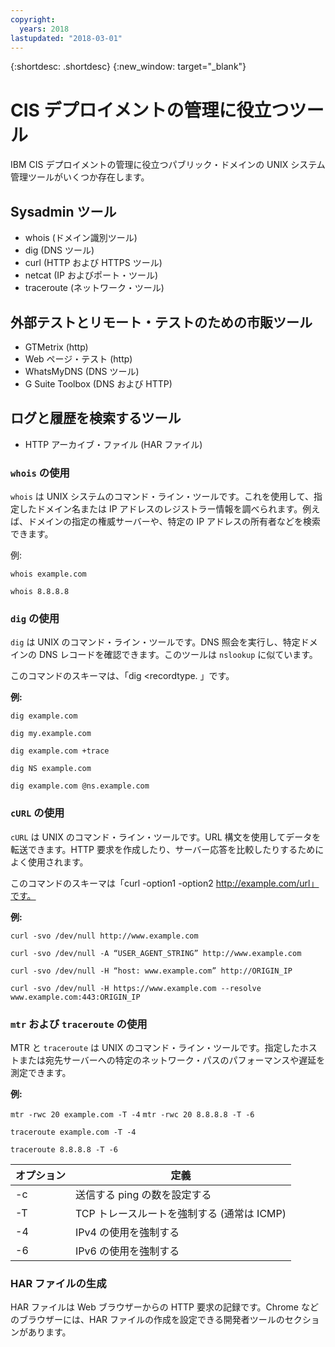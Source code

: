 ```yaml
---
copyright:
  years: 2018
lastupdated: "2018-03-01"
---
```


{:shortdesc: .shortdesc}
{:new_window: target="_blank"}

# CIS デプロイメントの管理に役立つツール

IBM CIS デプロイメントの管理に役立つパブリック・ドメインの UNIX システム管理ツールがいくつか存在します。

## Sysadmin ツール

 * whois (ドメイン識別ツール)
 * dig (DNS ツール)
 * curl (HTTP および HTTPS ツール)
 * netcat (IP およびポート・ツール)
 * traceroute (ネットワーク・ツール)

## 外部テストとリモート・テストのための市販ツール

 * GTMetrix (http)
 * Web ページ・テスト (http)
 * WhatsMyDNS (DNS ツール)
 * G Suite Toolbox (DNS および HTTP)

## ログと履歴を検索するツール

 * HTTP アーカイブ・ファイル (HAR ファイル)


### `whois` の使用

`whois` は UNIX システムのコマンド・ライン・ツールです。これを使用して、指定したドメイン名または IP アドレスのレジストラー情報を調べられます。例えば、ドメインの指定の権威サーバーや、特定の IP アドレスの所有者などを検索できます。

例:

`whois example.com`

`whois 8.8.8.8`

### `dig` の使用

`dig` は UNIX のコマンド・ライン・ツールです。DNS 照会を実行し、特定ドメインの DNS レコードを確認できます。このツールは `nslookup` に似ています。

このコマンドのスキーマは、「dig <recordtype. <domainname> <options>」です。

**例:**

`dig example.com`

`dig my.example.com`

`dig example.com +trace`

`dig NS example.com`

`dig example.com @ns.example.com`

### `cURL` の使用

`cURL` は UNIX のコマンド・ライン・ツールです。URL 構文を使用してデータを転送できます。HTTP 要求を作成したり、サーバー応答を比較したりするためによく使用されます。

このコマンドのスキーマは「curl -option1 -option2 http://example.com/url」です。

**例:**

`curl -svo /dev/null http://www.example.com`

`curl -svo /dev/null -A “USER_AGENT_STRING” http://www.example.com`

`curl -svo /dev/null -H “host: www.example.com” http://ORIGIN_IP`

`curl -svo /dev/null -H https://www.example.com --resolve www.example.com:443:ORIGIN_IP`

### `mtr` および `traceroute` の使用

MTR と `traceroute` は UNIX のコマンド・ライン・ツールです。指定したホストまたは宛先サーバーへの特定のネットワーク・パスのパフォーマンスや遅延を測定できます。

**例:**

`mtr -rwc 20 example.com -T -4`
`mtr -rwc 20 8.8.8.8 -T -6`

`traceroute example.com -T -4`

`traceroute 8.8.8.8 -T -6`

| オプション | 定義 |
|---------|-----------|
| -c | 送信する ping の数を設定する |
| -T | TCP トレースルートを強制する (通常は ICMP) |
| -4 | IPv4 の使用を強制する |
| -6 | IPv6 の使用を強制する |

### HAR ファイルの生成

HAR ファイルは Web ブラウザーからの HTTP 要求の記録です。Chrome などのブラウザーには、HAR ファイルの作成を設定できる開発者ツールのセクションがあります。
